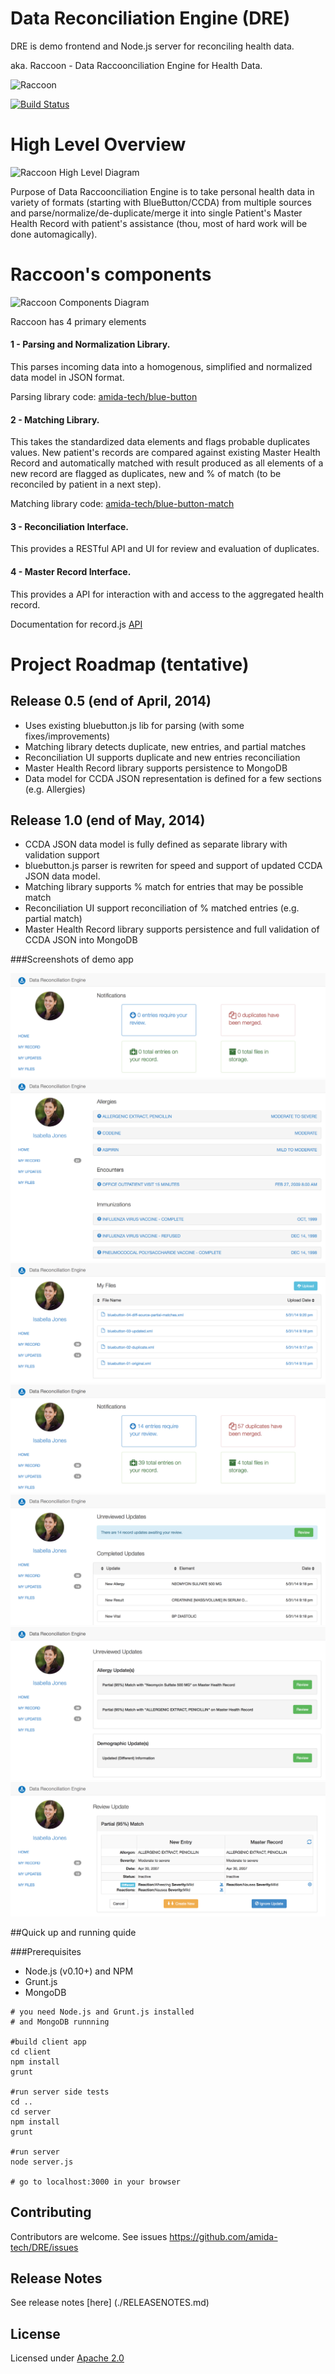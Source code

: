 Data Reconciliation Engine (DRE)
=========

DRE is demo frontend and Node.js server for reconciling health data.

aka. Raccoon - Data Raccoonciliation Engine for Health Data.

![Raccoon](http://upload.wikimedia.org/wikipedia/commons/thumb/2/24/Yawning_Raccoon.jpg/976px-Yawning_Raccoon.jpg)

[![Build Status](https://travis-ci.org/amida-tech/DRE.svg)](https://travis-ci.org/amida-tech/DRE)

High Level Overview
===================
![Raccoon High Level Diagram](docs/img/dre_overview.png)

Purpose of Data Raccoonciliation Engine is to take personal health data in variety of formats (starting with BlueButton/CCDA) from multiple sources and parse/normalize/de-duplicate/merge it into single Patient's Master Health Record with patient's assistance (thou, most of hard work will be done automagically).


Raccoon's components
=================
![Raccoon Components Diagram](docs/img/dre_steps_mvp.png)

Raccoon has 4 primary elements

#### 1 - Parsing and Normalization Library.

This parses incoming data into a homogenous, simplified and normalized data model in JSON format. 

Parsing library code: [amida-tech/blue-button](https://github.com/amida-tech/blue-button)


#### 2 - Matching Library.

This takes the standardized data elements and flags probable duplicates values. New patient's records are compared against existing Master Health Record and automatically matched with result produced as all elements of a new record are flagged as duplicates, new and % of match (to be reconciled by patient in a next step).

Matching library code: [amida-tech/blue-button-match](https://github.com/amida-tech/blue-button-match)

#### 3 - Reconciliation Interface.

This provides a RESTful API and UI for review and evaluation of duplicates.

#### 4 - Master Record Interface.

This provides a API for interaction with and access to the aggregated health record.

Documentation for record.js [API](./docs/recordjs.md)

Project Roadmap (tentative)
===============

Release 0.5 (end of April, 2014)
----------------

- Uses existing bluebutton.js lib for parsing (with some fixes/improvements)
- Matching library detects duplicate, new entries, and partial matches
- Reconciliation UI supports duplicate and new entries reconciliation
- Master Health Record library supports persistence to MongoDB
- Data model for CCDA JSON representation is defined for a few sections (e.g. Allergies)

Release 1.0 (end of May, 2014)
----------------

- CCDA JSON data model is fully defined as separate library with validation support
- bluebutton.js parser is rewriten for speed and support of updated CCDA JSON data model.
- Matching library supports % match for entries that may be possible match
- Reconciliation UI support reconciliation of % matched entries (e.g. partial match)
- Master Health Record library supports persistence and full validation of CCDA JSON into MongoDB


###Screenshots of demo app

![Home Screen](./docs/images/dre_01.png)
![Master Health Record View](./docs/images/dre_02.png)
![Files Upload](./docs/images/dre_03.png)
![Notifications](./docs/images/dre_04.png)
![Updates](./docs/images/dre_05.png)
![Updates Review](./docs/images/dre_06.png)
![Partial Match Review](./docs/images/dre_07.png)


##Quick up and running quide

###Prerequisites

- Node.js (v0.10+) and NPM
- Grunt.js
- MongoDB

```
# you need Node.js and Grunt.js installed
# and MongoDB runnning

#build client app
cd client
npm install
grunt

#run server side tests
cd ..
cd server
npm install
grunt

#run server
node server.js

# go to localhost:3000 in your browser
```


## Contributing

Contributors are welcome. See issues https://github.com/amida-tech/DRE/issues

## Release Notes

See release notes [here] (./RELEASENOTES.md)

## License

Licensed under [Apache 2.0](./LICENSE)